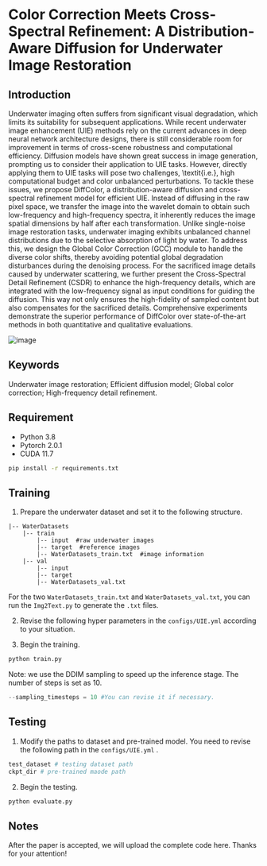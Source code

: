 # Color Correction Meets Cross-Spectral Refinement: A Distribution-Aware Diffusion for Underwater Image Restoration

## Introduction
Underwater imaging often suffers from significant visual degradation, which limits its suitability for subsequent applications. While recent underwater image enhancement (UIE) methods rely on the current advances in deep neural network architecture designs, there is still considerable room for improvement in terms of cross-scene robustness and computational efficiency. Diffusion models have shown great success in image generation, prompting us to consider their application to UIE tasks. However, directly applying them to UIE tasks will pose two challenges, \textit{i.e.}, high computational budget and color unbalanced perturbations. To tackle these issues, we propose DiffColor, a distribution-aware diffusion and cross-spectral refinement model for efficient UIE. Instead of diffusing in the raw pixel space, we transfer the image into the wavelet domain to obtain such low-frequency and high-frequency spectra, it inherently reduces the image spatial dimensions by half after each transformation. Unlike single-noise image restoration tasks, underwater imaging exhibits unbalanced channel distributions due to the selective absorption of light by water. To address this, we design the Global Color Correction (GCC) module to handle the diverse color shifts, thereby avoiding potential global degradation disturbances during the denoising process. For the sacrificed image details caused by underwater scattering, we further present the Cross-Spectral Detail Refinement (CSDR) to enhance the high-frequency details, which are integrated with the low-frequency signal as input conditions for guiding the diffusion. This way not only ensures the high-fidelity of sampled content but also compensates for the sacrificed details. Comprehensive experiments demonstrate the superior performance of DiffColor over state-of-the-art methods in both quantitative and qualitative evaluations.

![image](https://github.com/user-attachments/assets/8483be7a-e193-4785-a252-657a7aa117a3)


## Keywords
Underwater image restoration; Efficient diffusion model; Global color correction; High-frequency detail refinement.
## Requirement
* Python 3.8
* Pytorch 2.0.1
* CUDA 11.7
```bash
pip install -r requirements.txt
```

## Training
1. Prepare the underwater dataset and set it to the following structure.
```
|-- WaterDatasets
    |-- train
        |-- input  #raw underwater images
        |-- target  #reference images
        |-- WaterDatasets_train.txt  #image information
    |-- val
        |-- input
        |-- target
        |-- WaterDatasets_val.txt
```
For the two `WaterDatasets_train.txt` and `WaterDatasets_val.txt`, you can run the `Img2Text.py` to generate the `.txt` files.

2. Revise the following hyper parameters in the `configs/UIE.yml` according to your situation.

3. Begin the training.
```python
python train.py
```
Note: we use the DDIM sampling to speed up the inference stage. The number of steps is set as 10.
```python
--sampling_timesteps = 10 #You can revise it if necessary.
```

## Testing
1. Modify the paths to dataset and pre-trained model. You need to revise the following path in the `configs/UIE.yml` .
```python
test_dataset # testing dataset path
ckpt_dir # pre-trained maode path
```
2. Begin the testing.
```python
python evaluate.py
```
## Notes
After the paper is accepted, we will upload the complete code here. Thanks for your attention!

